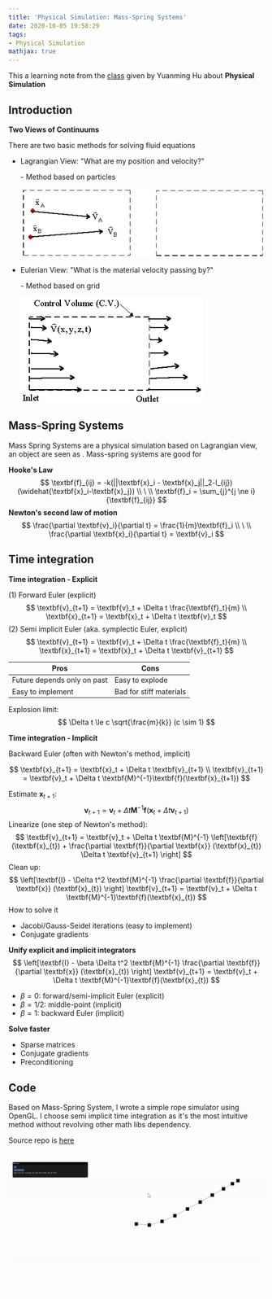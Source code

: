 ```yaml
---
title: 'Physical Simulation: Mass-Spring Systems'
date: 2020-10-05 19:58:29
tags: 
- Physical Simulation
mathjax: true
---
```


This a learning note from the [class](https://forum.taichi.graphics/t/topic/272) given by Yuanming Hu about **Physical Simulation**



## Introduction

**Two Views of Continuums**

There are two basic methods for solving fluid equations

- Lagrangian View: "What are my position and velocity?" 

  \- Method based on particles

  ![lagrange view](/images/lagrange.gif)

- Eulerian View: "What is the material velocity passing by?" 

  \- Method based on grid
  
  ![eulerian view](/images/eulerian.gif)



## Mass-Spring Systems

Mass Spring Systems are a physical simulation based on Lagrangian view, an object are seen as  . Mass-spring systems are good for  

**Hooke's Law**
$$
\textbf{f}_{ij} = -k(||\textbf{x}_i - \textbf{x}_j||_2-l_{ij})(\widehat{\textbf{x}_i-\textbf{x}_j})
\\
\ 
\\
\textbf{f}_i = \sum_{j}^{j \ne i}{\textbf{f}_{ij}}
$$
**Newton's second law of motion**
$$
\frac{\partial \textbf{v}_i}{\partial t} = \frac{1}{m}\textbf{f}_i
\\
\ 
\\
\frac{\partial \textbf{x}_i}{\partial t} = \textbf{v}_i
$$



## Time integration

**Time integration - Explicit**

(1) Forward Euler (explicit)
$$
\textbf{v}_{t+1} = \textbf{v}_t + \Delta t \frac{\textbf{f}_t}{m}
\\
\textbf{x}_{t+1} = \textbf{x}_t + \Delta t \textbf{v}_t
$$
(2) Semi implicit Euler (aka. symplectic Euler, explicit)
$$
\textbf{v}_{t+1} = \textbf{v}_t + \Delta t \frac{\textbf{f}_t}{m}
\\
\textbf{x}_{t+1} = \textbf{x}_t + \Delta t \textbf{v}_{t+1}
$$


| Pros                        | Cons                    |
| --------------------------- | ----------------------- |
| Future depends only on past | Easy to explode         |
| Easy to implement           | Bad for stiff materials |

Explosion limit:
$$
\Delta t \le c \sqrt{\frac{m}{k}} (c \sim 1)
$$



**Time integration - Implicit**

Backward Euler (often with Newton's method, implicit)


$$
\textbf{x}_{t+1} = \textbf{x}_t + \Delta t \textbf{v}_{t+1}
\\
\textbf{v}_{t+1} = \textbf{v}_t + \Delta t \textbf{M}^{-1}\textbf{f}(\textbf{x}_{t+1})
$$

Estimate $\textbf{x}_{t+1}$:
$$
\textbf{v}_{t+1} = \textbf{v}_t + \Delta t \textbf{M}^{-1}\textbf{f}(\textbf{x}_{t} + \Delta t \textbf{v}_{t+1})
$$
Linearize (one step of Newton's method):
$$
\textbf{v}_{t+1} = \textbf{v}_t + \Delta t \textbf{M}^{-1}	\left[\textbf{f}(\textbf{x}_{t}) + \frac{\partial \textbf{f}}{\partial \textbf{x}} (\textbf{x}_{t}) \Delta t \textbf{v}_{t+1}	\right]
$$
Clean up:
$$
\left[\textbf{I} - \Delta t^2 \textbf{M}^{-1} \frac{\partial \textbf{f}}{\partial \textbf{x}} (\textbf{x}_{t}) 	\right] \textbf{v}_{t+1} = \textbf{v}_t + \Delta t \textbf{M}^{-1}\textbf{f}(\textbf{x}_{t})
$$
How to solve it

- Jacobi/Gauss-Seidel iterations (easy to implement)
- Conjugate gradients 



**Unify explicit and implicit integrators**
$$
\left[\textbf{I} - \beta \Delta t^2 \textbf{M}^{-1} \frac{\partial \textbf{f}}{\partial \textbf{x}} (\textbf{x}_{t})   \right] \textbf{v}_{t+1} = \textbf{v}_t + \Delta t \textbf{M}^{-1}\textbf{f}(\textbf{x}_{t})
$$

- $\beta = 0$: forward/semi-implicit Euler (explicit)
- $\beta = 1/2$: middle-point (implicit)
- $\beta = 1$: backward Euler (implicit)



**Solve faster**

- Sparse matrices
- Conjugate gradients
- Preconditioning



## Code

Based on Mass-Spring System, I wrote a simple rope simulator using OpenGL. I choose semi implicit time integration as it's the most intuitive method without revolving other math libs dependency. 

Source repo is [here](https://github.com/suncio/OpenGL-Learning)

![Rope Simulator](/images/RopeSimulator.gif)




